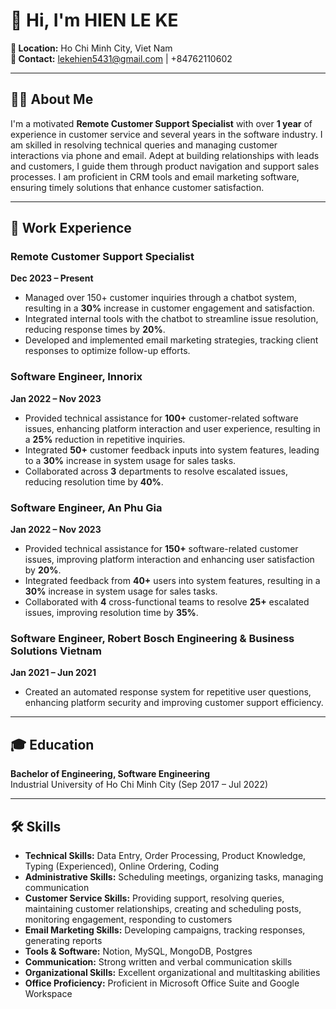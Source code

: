 # 👋 Hi, I'm **HIEN LE KE**

**📍 Location:** Ho Chi Minh City, Viet Nam  
**📧 Contact:** lekehien5431@gmail.com | +84762110602  

---

## 👨‍💻 About Me

I'm a motivated **Remote Customer Support Specialist** with over **1 year** of experience in customer service and several years in the software industry. I am skilled in resolving technical queries and managing customer interactions via phone and email. Adept at building relationships with leads and customers, I guide them through product navigation and support sales processes. I am proficient in CRM tools and email marketing software, ensuring timely solutions that enhance customer satisfaction.

---

## 💼 Work Experience

### Remote Customer Support Specialist  
**Dec 2023 – Present**  
- Managed over 150+ customer inquiries through a chatbot system, resulting in a **30%** increase in customer engagement and satisfaction.  
- Integrated internal tools with the chatbot to streamline issue resolution, reducing response times by **20%**.  
- Developed and implemented email marketing strategies, tracking client responses to optimize follow-up efforts.  

### Software Engineer, Innorix  
**Jan 2022 – Nov 2023**  
- Provided technical assistance for **100+** customer-related software issues, enhancing platform interaction and user experience, resulting in a **25%** reduction in repetitive inquiries.  
- Integrated **50+** customer feedback inputs into system features, leading to a **30%** increase in system usage for sales tasks.  
- Collaborated across **3** departments to resolve escalated issues, reducing resolution time by **40%**.  

### Software Engineer, An Phu Gia  
**Jan 2022 – Nov 2023**  
- Provided technical assistance for **150+** software-related customer issues, improving platform interaction and enhancing user satisfaction by **20%**.  
- Integrated feedback from **40+** users into system features, resulting in a **30%** increase in system usage for sales tasks.  
- Collaborated with **4** cross-functional teams to resolve **25+** escalated issues, improving resolution time by **35%**.  

### Software Engineer, Robert Bosch Engineering & Business Solutions Vietnam  
**Jan 2021 – Jun 2021**  
- Created an automated response system for repetitive user questions, enhancing platform security and improving customer support efficiency.  

---

## 🎓 Education

**Bachelor of Engineering, Software Engineering**  
Industrial University of Ho Chi Minh City (Sep 2017 – Jul 2022)

---

## 🛠 Skills

- **Technical Skills:** Data Entry, Order Processing, Product Knowledge, Typing (Experienced), Online Ordering, Coding  
- **Administrative Skills:** Scheduling meetings, organizing tasks, managing communication  
- **Customer Service Skills:** Providing support, resolving queries, maintaining customer relationships, creating and scheduling posts, monitoring engagement, responding to customers  
- **Email Marketing Skills:** Developing campaigns, tracking responses, generating reports  
- **Tools & Software:** Notion, MySQL, MongoDB, Postgres  
- **Communication:** Strong written and verbal communication skills  
- **Organizational Skills:** Excellent organizational and multitasking abilities  
- **Office Proficiency:** Proficient in Microsoft Office Suite and Google Workspace 

